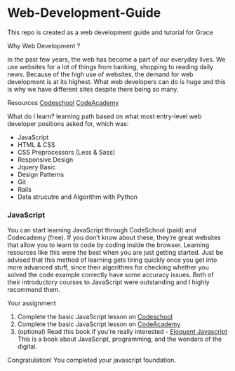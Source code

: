 # Web-Development-Guide
This repo is created as a web development guide and tutorial for Grace

Why Web Development ?

In the past few years, the web has become a part of our everyday lives. We use websites for a lot of things from banking, shopping to reading daily news. Because of the high use of websites, the demand for web development is at its highest. What web developers can do is huge and this is why we have different sites despite there being so many. 

Resources 
[Codeschool](http://codeschool.com)
[CodeAcademy](http://codeacademy.com)


What do I learn?
learning path based on what most entry-level web developer positions asked for, which was:

* JavaScript
* HTML & CSS
* CSS Preprocessors (Less & Sass)
* Responsive Design
* Jquery Basic
* Design Patterns
* Git
* Rails
* Data strucutre and Algorithm with Python

### JavaScript

You can start learning JavaScript through CodeSchool (paid) and Codecademy (free). If you don’t know about these, they’re great websites that allow you to learn to code by coding inside the browser. Learning resources like this were the best when you are just getting started. Just be advised that this method of learning gets tiring quickly once you get into more advanced stuff, since their algorithms for checking whether you solved the code example correctly have some accuracy issues. Both of their introductory courses to JavaScript were outstanding and I highly recommend them.

Your assignment
1. Complete the basic JavaScript lesson on [Codeschool](http://codeschool.com)
2. Complete the basic JavaScript lesson on [CodeAcademy](http://codeacademy.com)
3. (optional) Read this book if you're really interested - [Eloquent Javascript](http://eloquentjavascript.net/) This is a        book about JavaScript, programming, and the wonders of the digital. 

Congratulation! You completed your javascript foundation.



